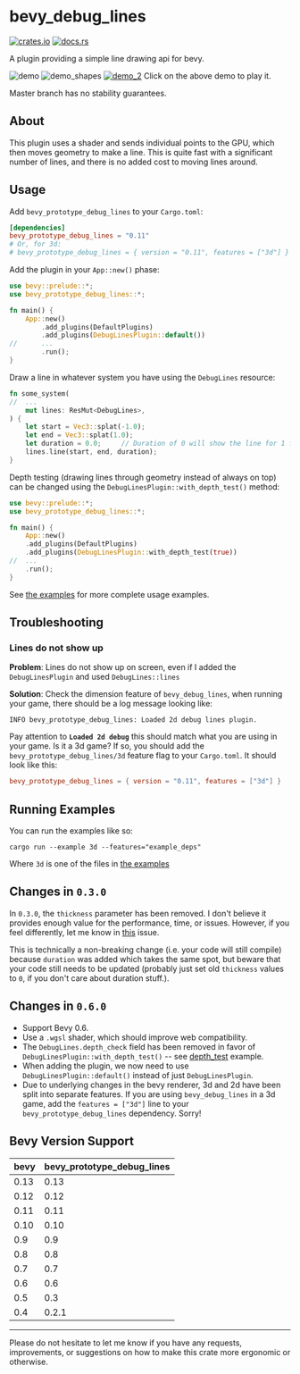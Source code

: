 # bevy_debug_lines
[![crates.io](https://img.shields.io/crates/v/bevy_prototype_debug_lines)](https://crates.io/crates/bevy_prototype_debug_lines)
[![docs.rs](https://docs.rs/bevy_prototype_debug_lines/badge.svg)](https://docs.rs/bevy_prototype_debug_lines)

A plugin providing a simple line drawing api for bevy.

![demo](https://github.com/Toqozz/bevy_debug_lines/blob/master/demo.gif)
![demo_shapes](https://github.com/Toqozz/bevy_debug_lines/blob/master/demo_shapes.gif)
[![demo_2](https://github.com/Toqozz/bevy_debug_lines/blob/master/demo_2.png)](https://i.imgur.com/ryu3SEe.gifv)
Click on the above demo to play it.

Master branch has no stability guarantees.

## About
This plugin uses a shader and sends individual points to the GPU, which then moves geometry to make a line.  This is quite fast with a significant number of lines, and there is no added cost to moving lines around.

## Usage
Add `bevy_prototype_debug_lines` to your `Cargo.toml`:
```toml
[dependencies]
bevy_prototype_debug_lines = "0.11"
# Or, for 3d:
# bevy_prototype_debug_lines = { version = "0.11", features = ["3d"] }
```

Add the plugin in your `App::new()` phase:
```rust
use bevy::prelude::*;
use bevy_prototype_debug_lines::*;

fn main() {
    App::new()
        .add_plugins(DefaultPlugins)
        .add_plugins(DebugLinesPlugin::default())
//      ...
        .run();
}
```

Draw a line in whatever system you have using the `DebugLines` resource:
```rust
fn some_system(
//  ...
    mut lines: ResMut<DebugLines>,
) {
    let start = Vec3::splat(-1.0);
    let end = Vec3::splat(1.0);
    let duration = 0.0;     // Duration of 0 will show the line for 1 frame.
    lines.line(start, end, duration);
}
```

Depth testing (drawing lines through geometry instead of always on top) can be changed using the
`DebugLinesPlugin::with_depth_test()` method:

```rust
use bevy::prelude::*;
use bevy_prototype_debug_lines::*;

fn main() {
    App::new()
    .add_plugins(DefaultPlugins)
    .add_plugins(DebugLinesPlugin::with_depth_test(true))
//  ...
    .run();
}
```

See [the examples](https://github.com/Toqozz/bevy_debug_lines/tree/master/examples) for more complete usage examples.

## Troubleshooting
### Lines do not show up

**Problem**: Lines do not show up on screen, even if I added the `DebugLinesPlugin` and
used `DebugLines::lines`

**Solution**: Check the dimension feature of `bevy_debug_lines`, when running your game,
there should be a log message looking like:
```
INFO bevy_prototype_debug_lines: Loaded 2d debug lines plugin.
```
Pay attention to **`Loaded 2d debug`** this should match what you are using in
your game. Is it a 3d game? If so, you should add the
`bevy_prototype_debug_lines/3d` feature flag to your `Cargo.toml`. It should
look like this:

```toml
bevy_prototype_debug_lines = { version = "0.11", features = ["3d"] }
```


## Running Examples
You can run the examples like so:
```shell
cargo run --example 3d --features="example_deps"
```

Where `3d` is one of the files in [the examples](https://github.com/Toqozz/bevy_debug_lines/tree/master/examples)

## Changes in `0.3.0`
In `0.3.0`, the `thickness` parameter has been removed.  I don't believe it provides enough value for the performance, time, or issues.
However, if you feel differently, let me know in [this](https://github.com/Toqozz/bevy_debug_lines/issues/2) issue.

This is technically a non-breaking change (i.e. your code will still compile) because `duration` was added which takes the same spot, but beware that your code still needs to be updated (probably just set old `thickness` values to `0`, if you don't care about duration stuff.).

## Changes in `0.6.0`
- Support Bevy 0.6.
- Use a `.wgsl` shader, which should improve web compatibility.
- The `DebugLines.depth_check` field has been removed in favor of `DebugLinesPlugin::with_depth_test()` -- see [depth_test](https://github.com/Toqozz/bevy_debug_lines/blob/master/examples/depth_test.rs) example.
- When adding the plugin, we now need to use `DebugLinesPlugin::default()` instead of just `DebugLinesPlugin`.
- Due to underlying changes in the bevy renderer, 3d and 2d have been split into separate features.  If you are using
`bevy_debug_lines` in a 3d game, add the `features = ["3d"]` line to your `bevy_prototype_debug_lines` dependency.  Sorry!

## Bevy Version Support

| bevy | bevy_prototype_debug_lines |
| --- | --- |
| 0.13 | 0.13 |
| 0.12 | 0.12 |
| 0.11 | 0.11 |
| 0.10 | 0.10 |
| 0.9 | 0.9 |
| 0.8 | 0.8 |
| 0.7 | 0.7 |
| 0.6 | 0.6 |
| 0.5 | 0.3 |
| 0.4 | 0.2.1 |

---

Please do not hesitate to let me know if you have any requests, improvements, or suggestions on how to make this crate more ergonomic or otherwise.
